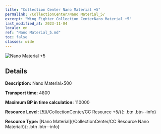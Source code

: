 ```yaml
---
title: "Collection Center Nano Material +5"
permalink: /CollectionCenter/Nano Material_5/
excerpt: "Wing Fighter Collection CenterNano Material +5"
last_modified_at: 2023-11-04
locale: en
ref: "Nano Material_5.md"
toc: false
classes: wide
---
```



![Nano Material +5](/images/cc/CC_Nano_Material_5.png)

## Details

  **Description:** Nano Material×500

  **Transport time:** 4800

  **Maximum BP in time calculation:** 110000

  **Resource Level:** [5](/CollectionCenter/CC Resource +5/){: .btn .btn--info}

  **Resource Type:** [Nano Material](/CollectionCenter/CC Resource Nano Material/){: .btn .btn--info}

